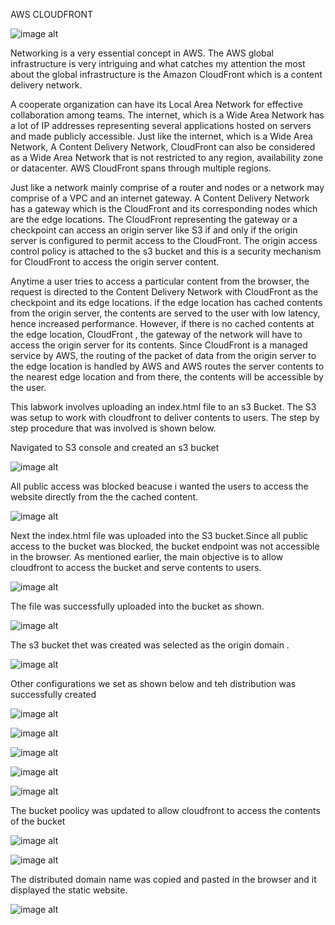 AWS CLOUDFRONT


![image alt](https://github.com/Gertrudechichi/Cloudfront/blob/65ba834f6fe779baad1260a8a2ad2647de1d3da1/amazon%20cloudfront.png)



Networking is a very essential concept in AWS. The AWS global infrastructure is very intriguing and what catches my attention the most about the global infrastructure is the Amazon CloudFront which is a content delivery network. 

A cooperate organization can have its Local Area Network for effective collaboration among teams. The internet, which is a Wide Area Network has a lot of IP addresses representing several applications hosted on servers and made publicly accessible. Just like the internet, which is a Wide Area Network, A Content Delivery Network, CloudFront can also be considered as a Wide Area Network that is not restricted to any region, availability zone or datacenter. AWS CloudFront spans through multiple regions.

Just like a network mainly comprise of a router and nodes or a network may comprise of a VPC and an internet gateway. A Content Delivery Network has a gateway which is the CloudFront and its corresponding nodes which are the edge locations. The CloudFront representing the gateway or a checkpoint can access an origin server like S3 if and only if the origin server is configured to permit access to the CloudFront.  The origin access control policy is attached to the s3 bucket and this is a security mechanism for CloudFront to access the origin server content.

Anytime a user tries to access a particular content from the browser, the request is directed to the Content Delivery Network with CloudFront as the checkpoint and its edge locations. if the edge location has cached contents from the origin server, the contents are served to the user with low latency, hence increased performance. However, if there is no cached contents at the edge location, CloudFront , the gateway of the network will have to access the origin server for its contents. Since CloudFront is a managed service by AWS, the routing of the packet of data from the origin server to the edge location is handled by AWS and AWS routes the server contents to the nearest edge location and from there, the contents will be accessible by the user.









This labwork involves uploading an index.html file to an s3 Bucket. The S3 was setup to work with cloudfront to deliver contents to users.
The step by step procedure that was involved is shown below. 






















Navigated to S3 console and created an s3 bucket



![image alt](https://github.com/Gertrudechichi/Cloudfront/blob/c132455b3ea7015982a917af57a615b30d38cfe7/01_S3_Bucket%20creation%20cofiguration.png)

All public access was blocked beacuse i wanted the users to access the website directly from the the cached content.



![image alt](https://github.com/Gertrudechichi/Cloudfront/blob/c132455b3ea7015982a917af57a615b30d38cfe7/02_Blocking%20of%20Public%20access%20to%20S3%20bucket.png)




Next the index.html file was uploaded into the S3 bucket.Since all public access to the bucket was blocked, the bucket endpoint was not accessible in the browser. As mentioned earlier, the main objective is to allow cloudfront to access the bucket and serve contents to users. 



![image alt](https://github.com/Gertrudechichi/Cloudfront/blob/c132455b3ea7015982a917af57a615b30d38cfe7/03_Successful%20creation%20of%20S3%20bucket.png)





The file was successfully uploaded into the bucket as shown.




![image alt](https://github.com/Gertrudechichi/Cloudfront/blob/c132455b3ea7015982a917af57a615b30d38cfe7/04_HTML%20file%20upload%20in%20S3%20Bucket.png)




The s3 bucket thet was created was selected as the origin domain .




![image alt](https://github.com/Gertrudechichi/Cloudfront/blob/c132455b3ea7015982a917af57a615b30d38cfe7/05_Cloudfront%20distribution%20configuration%20_origin%20domain%20indiacted.png)





Other configurations we set as shown below  and teh distribution was successfully created


![image alt](https://github.com/Gertrudechichi/Cloudfront/blob/c132455b3ea7015982a917af57a615b30d38cfe7/06_Origin%20access%20creation.png)

![image alt](https://github.com/Gertrudechichi/Cloudfront/blob/c132455b3ea7015982a917af57a615b30d38cfe7/07_Origin%20access%20successfully%20selected.png)

![image alt](https://github.com/Gertrudechichi/Cloudfront/blob/c132455b3ea7015982a917af57a615b30d38cfe7/08_Default%20configurations.png)

![image alt](https://github.com/Gertrudechichi/Cloudfront/blob/c132455b3ea7015982a917af57a615b30d38cfe7/09_Firewall%20configuration.png)

![image alt](https://github.com/Gertrudechichi/Cloudfront/blob/c132455b3ea7015982a917af57a615b30d38cfe7/10_Successful%20creation%20of%20distribution.png)



The bucket poolicy was updated to allow cloudfront to access the contents of the bucket








![image alt](https://github.com/Gertrudechichi/Cloudfront/blob/c132455b3ea7015982a917af57a615b30d38cfe7/11_Updated%20bucket%20policy.png)

![image alt](https://github.com/Gertrudechichi/Cloudfront/blob/c132455b3ea7015982a917af57a615b30d38cfe7/12_Successful%20editing%20of%20the%20bucket%20policy.png)




The distributed domain name was copied and pasted in the browser and it displayed the static website.








![image alt](https://github.com/Gertrudechichi/Cloudfront/blob/c132455b3ea7015982a917af57a615b30d38cfe7/13_Distributed%20omain%20name%20pasted%20on%20the%20browser.png)
